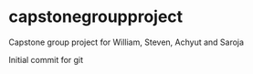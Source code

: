 # capstonegroupproject
Capstone group project for William, Steven, Achyut and Saroja

Initial commit for git
